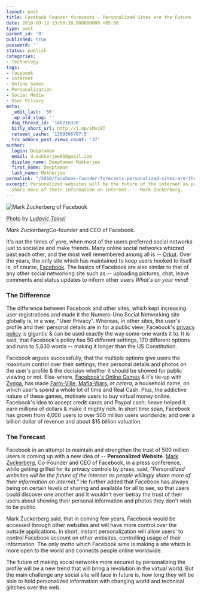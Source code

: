 ```yaml
---
layout: post
title: Facebook Founder forecasts - Personalized Sites are the Future
date: 2010-09-12 13:50:38.000000000 +05:30
type: post
parent_id: '0'
published: true
password: ''
status: publish
categories:
- Technology
tags:
- facebook
- internet
- Online Games
- Personalization
- Social Media
- User Privacy
meta:
  _edit_last: '56'
  _wp_old_slug: ''
  dsq_thread_id: '140716326'
  bitly_short_url: http://j.mp/iMvz8T
  retweet_cache: '1309566707:5'
  trx_addons_post_views_count: '37'
author:
  login: Deeptaman
  email: d.mukherjee05@gmail.com
  display_name: Deeptaman Mukherjee
  first_name: Deeptaman
  last_name: Mukherjee
permalink: "/2010/facebook-founder-forecasts-personalized-sites-are-the-future/"
excerpt: Personalized websites will be the future of the internet as people willingly
  share more of their information on internet. -- Mark Zuckerberg.
---
```

<div class="figure"><img src="{{ site.baseurl }}/assets/2010/09/mark-zuckerberg.jpg" alt="Mark Zuckerberg of Facebook" />
<p class="credit"><abbr class="type" title="Photograph">Photo</abbr> by <cite><a href="http://www.flickr.com/photos/prospere/2927931984/">Ludovic Toinel</a></cite></p>
<p class="caption"><em class="title">Mark Zuckerberg</em>Co-founder and CEO of Facebook.</p>
</div>
<p><!--more--></p>
<p>It's not the times of yore, when most of the users preferred social networks just to socialize and make friends. Many online social networks whizzed past each other, and the most well remembered among all is -- <a href="http://www.orkut.com">Orkut</a>. Over the years, the only site which has maintained to keep users hooked to itself is, of course, <a href="http://www.facebook.com">Facebook</a>. The basics of Facebook are also similar to that of any other social networking site such as -- uploading pictures, chat, leave comments and status updates to inform other users <em>What's on your mind!</em></p>
<h3>The Difference</h3>
<p>The difference between Facebook and other sites, which kept increasing user registrations and made it the Numero-Uno Social Networking site globally is, in a way, "User Privacy&rdquo;. Whereas, in other sites, the user's profile and their personal details are in for a public view; Facebook's <a href="http://www.facebook.com/policy.php">privacy policy</a> is gigantic & can be used exactly the way some-one wants it to. It is said, that Facebook's policy has 50 different settings, 170 different options and runs to 5,830 words -- making it longer than the US Constitution.</p>
<p>Facebook argues successfully, that the multiple options give users the maximum control over their settings, their personal details and photos on the user's profile & the decision whether it should be showed for public viewing or not. Else-where, <a href="http://www.peiprofit.com/personal-ramblings/top-10-facebook-games-year">Facebook's Online Games</a> & it's tie-up with <a href="http://www.zynga.com/">Zynga</a>, has made <a href="http://www.facebook.com/FarmVille">Farm-Ville</a>, <a href="http://www.facebook.com/MafiaWars">Mafia-Wars</a>, <em>et cetera</em>, a household name, on which user's spend a whole lot of time and Real Cash. Plus, the addictive nature of these games, motivate users to buy virtual money online. Facebook's idea to accept credit cards and Paypal cash; heave helped it earn millions of dollars & make it mighty rich. In short time span, Facebook has grown from 4,000 users to over 500 million users worldwide; and over a billion dollar of revenue and about $15 billion valuation. </p>
<h3>The Forecast</h3>
<p>Facebook in an attempt to maintain and strengthen the trust of 500 million users is coming up with a new idea of -- <strong>Personalized Website</strong>. <a href="http://en.wikipedia.org/wiki/Mark_Zuckerberg">Mark Zuckerberg</a>, Co-Founder and CEO of Facebook, in a press conference, while getting grilled for its privacy controls by press, said, <em>"Personalized websites will be the future of the internet as people willingly share more of their information on internet."</em> He further added that Facebook has always being on certain levels of sharing and available for all to see, so that users could discover one another and it wouldn't ever betray the trust of their users about showing their personal information and photos they don't wish to be public. </p>
<p>Mark Zuckerberg said, that in coming few years, Facebook would be accessed through other websites and will have more control over the outside applications. In short, instant personalization will allow users' to control Facebook account on other websites, controlling usage of their information. The only motto which Facebook aims is making a site which is more open to the world and connects people online worldwide. </p>
<p>The future of making social networks more secured by personalizing the profile will be a new trend that will bring a revolution in the virtual world. But the main challenge any social site will face in future is, how long they will be able to hold personalized information with changing world and technical glitches over the web.</p>
